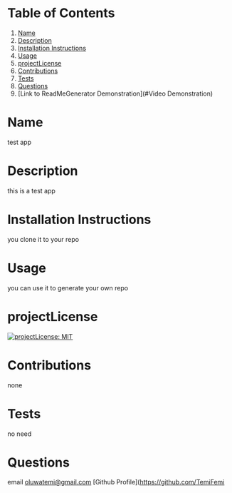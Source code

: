 

# Table of Contents
1. [Name](#Name)
2. [Description](#Description)
3. [Installation Instructions](#Installation-Instructions)
4. [Usage](#Usage)
5. [projectLicense](#projectLicense)
6. [Contributions](#Contributions)
7. [Tests](#Tests)
8. [Questions](#Questions)
9. [Link to ReadMeGenerator Demonstration](#Video Demonstration)

# Name
 test app

# Description
 this is a test app

# Installation Instructions
 you clone it to your repo

# Usage
you can use it to generate your own repo

# projectLicense
 [![projectLicense: MIT](https://img.shields.io/badge/projectLicense-MIT-yellow.svg)](https://opensource.org/projectLicenses/MIT)

# Contributions
 none

# Tests
 no need

# Questions
 email
 oluwatemi@gmail.com
 [Github Profile](https://github.com/TemiFemi

 